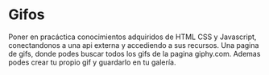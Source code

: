 # Gifos

Poner en pracáctica conocimientos adquiridos de HTML CSS y Javascript, conectandonos a una api externa y accediendo a sus recursos.
Una pagina de gifs, donde podes buscar todos los gifs de la pagina giphy.com. Ademas podes crear tu propio gif y guardarlo en tu galería.
